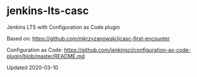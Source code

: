 # jenkins-lts-casc
Jenkins LTS with Configuration as Code plugin

Based on:
https://github.com/mkrzyzanowski/jcasc-first-encounter

Configuration as Code:
https://github.com/jenkinsci/configuration-as-code-plugin/blob/master/README.md

Updated 2020-03-10
